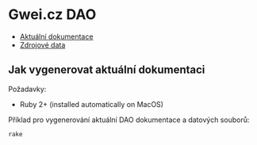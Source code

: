 # Gwei.cz DAO

* [Aktuální dokumentace](/build/docs)
* [Zdrojové data](/src)

## Jak vygenerovat aktuální dokumentaci

Požadavky:
* Ruby 2+ (installed automatically on MacOS)

Příklad pro vygenerování aktuální DAO dokumentace a datových souborů:
```bash
rake
```

